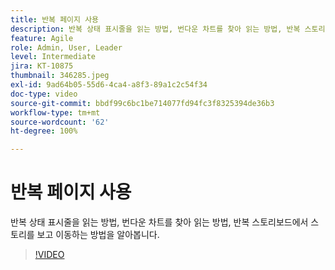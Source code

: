 ```yaml
---
title: 반복 페이지 사용
description: 반복 상태 표시줄을 읽는 방법, 번다운 차트를 찾아 읽는 방법, 반복 스토리보드에서 스토리를 보고 이동하는 방법을 알아봅니다.
feature: Agile
role: Admin, User, Leader
level: Intermediate
jira: KT-10875
thumbnail: 346285.jpeg
exl-id: 9ad64b05-55d6-4ca4-a8f3-89a1c2c54f34
doc-type: video
source-git-commit: bbdf99c6bc1be714077fd94fc3f8325394de36b3
workflow-type: tm+mt
source-wordcount: '62'
ht-degree: 100%

---
```


# 반복 페이지 사용

반복 상태 표시줄을 읽는 방법, 번다운 차트를 찾아 읽는 방법, 반복 스토리보드에서 스토리를 보고 이동하는 방법을 알아봅니다.

>[!VIDEO](https://video.tv.adobe.com/v/3412182/?quality=12&learn=on&enablevpops=1&captions=kor)
